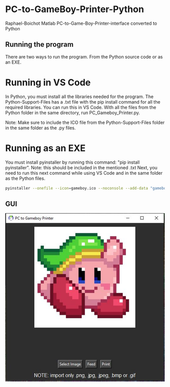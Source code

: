 # PC-to-GameBoy-Printer-Python
Raphael-Boichot Matlab PC-to-Game-Boy-Printer-interface converted to Python

## Running the program
There are two ways to run the program. 
From the Python source code or as an EXE.

# Running in VS Code
In Python, you must install all the libraries needed for the program.
The Python-Support-Files has a .txt file with the pip install command for all the required libraries.
You can run this in VS Code. With all the files from the Python folder in the same directory, run PC_Gameboy_Printer.py.

Note: Make sure to include the ICO file from the Python-Support-Files folder in the same folder as the .py files.

# Running as an EXE
You must install pyinstaller by running this command: "pip install pyinstaller".
Note: this should be included in the mentioned .txt
Next, you need to run this next command while using VS Code and in the same folder as the Python files.
```bash
pyinstaller --onefile --icon=gameboy.ico --noconsole --add-data "gameboy.ico;." --add-data "Print_Image.py;." --add-data "Send_Packet.py;." --add-data "Add_CheckSum.py;." --add-data "AutoDetectCom.py;." --add-data "Image_Rectifier.py;." --hidden-import "scipy._lib.array_api_compat.numpy.fft" PC_Gameboy_Printer.py
```


## GUI
![GUI](https://github.com/AKABigDinner/PC-to-GameBoy-Printer-Python/blob/main/Photos/GUI.JPG)
